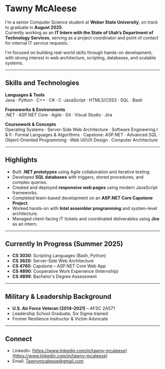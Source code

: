 # Tawny McAleese

I'm a senior Computer Science student at **Weber State University**, on track to graduate in **August 2025**.  
Currently working as an **IT Intern with the State of Utah’s Department of Technology Services**, serving as a project coordinator and point of contact for internal IT service requests.

I'm focused on building real-world skills through hands-on development, with strong interest in web architecture, scripting, databases, and scalable systems.

---

## Skills and Technologies

**Languages & Tools**  
Java · Python · C++ · C# · C ·JavaScript · HTML5/CSS3 · SQL · Bash

**Frameworks & Environments**  
.NET · ASP.NET Core · Agile · Git · Visual Studio · Jira

**Coursework & Concepts**  
Operating Systems · Server-Side Web Architecture · Software Engineering I & II · Formal Languages & Algorithms · Capstone: ASP.NET · Advanced SQL · Object-Oriented Programming · Web UI/UX Design · Computer Architecture

---

## Highlights

- Built **.NET prototypes** using Agile collaboration and iterative testing.
- Developed **SQL databases** with triggers, stored procedures, and complex queries.
- Created and deployed **responsive web pages** using modern JavaScript frameworks.
- Completed team-based development on an **ASP.NET Core Capstone Project**.
- Worked hands-on with **Intel assembler programming** and system-level architecture.
- Managed client-facing IT tickets and coordinated deliverables using **Jira** as an intern.

---

## Currently In Progress (Summer 2025)
- **CS 3030**: Scripting Languages (Bash, Python)
- **CS 3620**: Server-Side Web Architecture
- **CS 4760**: Capstone – ASP.NET Core Web App
- **CS 4890**: Cooperative Work Experience (Internship)
- **CS 4899**: Bachelor's Degree Assessment

---

## Military & Leadership Background
- **U.S. Air Force Veteran (2014–2021)** – AFSC 2A571
- Leadership School Graduate, Six Sigma trained
- Former Resilience Instructor & Victim Advocate

---

## Connect
- LinkedIn: [https://www.linkedin.com/in/tawny-mcaleese](https://www.linkedin.com/in/tawny-mcaleese)
- Email: Tawnymcaleese@gmail.com


